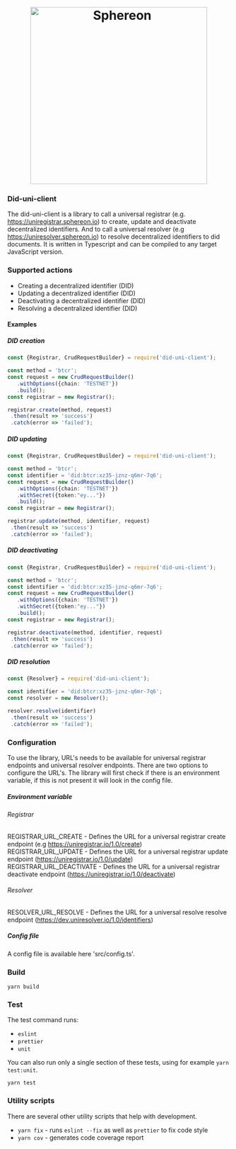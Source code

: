 <h1 align="center">
  <br>
  <a href="https://www.sphereon.com"><img src="https://sphereon.com/content/themes/sphereon/assets/img/logo.svg" alt="Sphereon" width="400"></a>
  <br>
</h1>

### Did-uni-client
The did-uni-client is a library to call a universal registrar (e.g. https://uniregistrar.sphereon.io) to create, update and deactivate decentralized identifiers. 
And to call a universal resolver (e.g https://uniresolver.sphereon.io) to resolve decentralized identifiers to did documents. It is written in Typescript and can be compiled to any target JavaScript version.

### Supported actions
 * Creating a decentralized identifier (DID)
 * Updating a decentralized identifier (DID)
 * Deactivating a decentralized identifier (DID)
 * Resolving a decentralized identifier (DID)

#### Examples

##### DID creation
 ```typescript
const {Registrar, CrudRequestBuilder} = require('did-uni-client');

const method = 'btcr';
const request = new CrudRequestBuilder()
    .withOptions({chain: 'TESTNET'})
    .build();
const registrar = new Registrar();

registrar.create(method, request) 
  .then(result => 'success')
  .catch(error => 'failed');
 ```

##### DID updating
 ```typescript
const {Registrar, CrudRequestBuilder} = require('did-uni-client');

const method = 'btcr';
const identifier = 'did:btcr:xz35-jznz-q6mr-7q6';
const request = new CrudRequestBuilder()
    .withOptions({chain: 'TESTNET'})
    .withSecret({token:"ey..."})
    .build();
const registrar = new Registrar();

registrar.update(method, identifier, request)
  .then(result => 'success')
  .catch(error => 'failed');
 ```

##### DID deactivating
 ```typescript
const {Registrar, CrudRequestBuilder} = require('did-uni-client');

const method = 'btcr';
const identifier = 'did:btcr:xz35-jznz-q6mr-7q6';
const request = new CrudRequestBuilder()
    .withOptions({chain: 'TESTNET'})
    .withSecret({token:"ey..."})
    .build();
const registrar = new Registrar();

registrar.deactivate(method, identifier, request)
  .then(result => 'success')
  .catch(error => 'failed');
 ```

##### DID resolution
 ```typescript
const {Resolver} = require('did-uni-client');

const identifier = 'did:btcr:xz35-jznz-q6mr-7q6';
const resolver = new Resolver();

resolver.resolve(identifier)
  .then(result => 'success')
  .catch(error => 'failed');
 ```

### Configuration
To use the library, URL's needs to be available for universal registrar endpoints and universal resolver endpoints. There are two options to configure the URL's.
The library will first check if there is an environment variable, if this is not present it will look in the config file.

##### Environment variable
###### Registrar
REGISTRAR_URL_CREATE - Defines the URL for a universal registrar create endpoint (e.g https://uniregistrar.io/1.0/create)  
REGISTRAR_URL_UPDATE - Defines the URL for a universal registrar update endpoint (https://uniregistrar.io/1.0/update)  
REGISTRAR_URL_DEACTIVATE - Defines the URL for a universal registrar deactivate endpoint (https://uniregistrar.io/1.0/deactivate)  

###### Resolver
RESOLVER_URL_RESOLVE - Defines the URL for a universal resolve resolve endpoint (https://dev.uniresolver.io/1.0/identifiers)  

##### Config file
A config file is available here 'src/config.ts'.

### Build
```shell
yarn build
```

### Test
The test command runs:
* `eslint`
* `prettier`
* `unit`

You can also run only a single section of these tests, using for example `yarn test:unit`.
```shell
yarn test
```

### Utility scripts
There are several other utility scripts that help with development.

* `yarn fix` - runs `eslint --fix` as well as `prettier` to fix code style
* `yarn cov` - generates code coverage report
